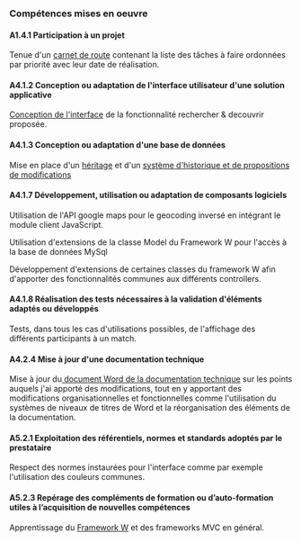 ### Compétences mises en oeuvre

#### A1.4.1 Participation à un projet

Tenue d'un [carnet de route](https://drive.google.com/file/d/1mP1UJ2MWArIN5xEnms2OrexXMj3HEb2Y/view?usp=sharing)
contenant la liste des tâches à faire ordonnées par
priorité avec leur date de réalisation.

#### A4.1.2 Conception ou adaptation de l'interface utilisateur d'une solution applicative 

[Conception de l'interface](https://drive.google.com/file/d/1OrqARJ34OrO9ZEeH8DfEn5ZpxthuXTlpTw/view?usp=sharing)
de la fonctionnalité rechercher & decouvrir proposée.

#### A4.1.3 Conception ou adaptation d'une base de données

Mise en place d'un [héritage](https://drive.google.com/file/d/1KzQZWzvw63IDBvN0vqiZ-D6d0V2C3Os9Dg/view?usp=sharing)
et d'un [système d'historique et de propositions de modifications](https://drive.google.com/file/d/1JuGHVwsqAeDLv0cG72yiHzIJ5o_oiRc0xQ/view?usp=sharing)

#### A4.1.7 Développement, utilisation ou adaptation de composants logiciels 

Utilisation de l'API google maps pour le geocoding inversé en intégrant
le module client JavaScript.

Utilisation d'extensions de la classe Model du Framework W pour l'accès
à la base de données MySql

Développement d'extensions de certaines classes du framework W afin
d'apporter des fonctionnalités communes aux différents controllers.

#### A4.1.8 Réalisation des tests nécessaires à la validation d'éléments adaptés ou développés

Tests, dans tous les cas d'utilisations possibles, de l'affichage des
différents participants à un match.

#### A4.2.4 Mise à jour d'une documentation technique

Mise à jour du[ document Word de la documentation technique](https://drive.google.com/file/d/1cHmFpyN4KRFNWPXJEayMkg6MLUjrRojF/view?usp=sharing) sur les points
auquels j'ai apporté des modifications, tout en y apportant des modifications
organisationnelles et fonctionnelles comme l'utilisation du systèmes de niveaux
de titres de Word et la réorganisation des éléments de la documentation.

#### A5.2.1 Exploitation des référentiels, normes et standards adoptés par le prestataire

Respect des normes instaurées pour l'interface comme par exemple l'utilisation des couleurs communes.

#### A5.2.3 Repérage des compléments de formation ou d’auto-formation utiles à l’acquisition de nouvelles compétences

Apprentissage du [Framework W](https://github.com/axessweb/W) et des frameworks MVC en général.